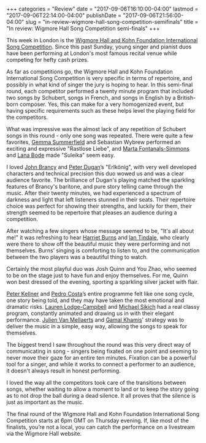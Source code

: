 +++
categories = "Review"
date = "2017-09-06T16:10:00-04:00"
lastmod = "2017-09-06T22:14:00-04:00"
publishDate = "2017-09-06T21:56:00-04:00"
slug = "in-review-wigmore-hall-song-competition-semifinals"
title = "In review: Wigmore Hall Song Competition semi-finals"
+++

This week in London is the [Wigmore Hall and Kohn Foundation International Song Competition](https://wigmore-hall.org.uk/song-competition/2017-songcompetition). Since this past Sunday, young singer and pianist duos have been performing at London's most famous recital venue while competing for hefty cash prizes.

As far as competitions go, the Wigmore Hall and Kohn Foundation International Song Competition is very specific in terms of repertoire, and possibly in what kind of singer the jury is hoping to hear. In this semi-final round, each competitor performed a twenty minute program that included two songs by Schubert, songs in French, and songs in English by a British-born composer. Yes, this can make for a very homogenized event, but having specific requirements such as these helps level the playing field for the competitors.

What was impressive was the almost lack of any repetition of Schubert songs in this round - only one song was repeated. There were quite a few favorites, [Gemma Summerfield](/scene/people/gemma-summerfield/) and Sebastian Wybrew performed an exciting and expressive "Rastlose Liebe", and [Marta Fontanals-Simmons](/scene/people/marta-fontanals-simmons/) and [Lana Bode](/scene/people/lana-bode/) made "Suleika" seem easy.

I loved [John Brancy](/scene/people/john-brancy/) and [Peter Dugan](/scene/people/peter-dugan/)’s "Erlkönig", with very well developed characters and technical precision this duo wowed us and was a clear audience favorite. The brilliance of Dugan's playing matched the sparkling features of Brancy's baritone, and pure story telling came through the music. After their twenty minutes, we had experienced a spectrum of darkness and light that left listeners stunned in their seats. Their repertoire choice was perfect for showing their strengths, and luckily for them, their strength seemed to be repertoire that pleases an audience during a competition.

After watching a few singers whose message seemed to be, "It's all about me!" it was refreshing to hear [Harriet Burns](/scene/people/harriet-burns/) and [Ian Tindale](/scene/people/ian-tindale/), who clearly were there to show off the beautiful music they were performing and not themselves. Burns’ singing is comforting to listen to, and the communication between the two players was a beautiful thing to watch.

Certainly the most playful duo was Josh Quinn and You Zhao, who seemed to be on the stage just to have fun and enjoy themselves. For me, Quinn won best dressed of the evening, sporting a sparkling silver jacket with flair.

[Peter Kellner](/scene/people/peter-kellner/) and [Pedro Costa](/scene/people/pedro-costa/)’s entire programme felt like one song cycle, one story being told, and they may have taken the most emotional and dramatic risks. [Lauren Lodge-Campbell](/scene/people/lauren-lodge-campbell/) and [Michael Sikich](/scene/people/michael-sikich/) had a real classy program, constantly animated and drawing us in with their elegant performance. [Julien Van Mellaerts](/scene/people/julien-van-mellaerts/) and [Gamal Khamis](/scene/people/gamal-khamis/)' strategy was to deliver the music in a simple, easy way, allowing the songs to speak for themselves.

The biggest trend I saw throughout the round was this very direct way of communicating in song - singers being fixated on one point and seeming to never move their gaze for an entire ten minutes. Fixation can be a powerful tool for a singer, and while it works to connect a performer to an audience, it doesn't always result in honest performing.

I loved the way all the competitors took care of the transitions between songs, whether waiting to allow a moment to land or to keep the story going as to not drop the ball during a dead silence. It all proves that the silence is just as important as the music.

The final round of the Wigmore Hall and Kohn Foundation International Song Competition starts at 6pm GMT on Thursday evening. If, like most of the finalists, you’re not a local, you can catch the performance on a livestream via the Wigmore Hall website.
